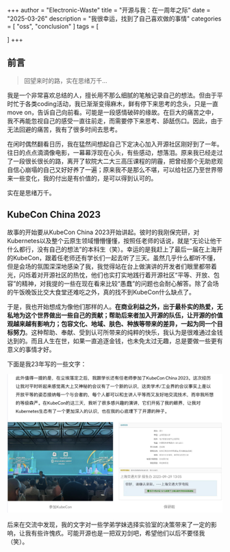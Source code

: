 +++
author = "Electronic-Waste"
title = "开源与我：在一周年之际"
date = "2025-03-26"
description = "我很幸运，找到了自己喜欢做的事情"
categories = [
    "oss",
    "conclusion"
]
tags = [
   
]
+++

## 前言

> 回望来时的路，实在思绪万千...

我是一个非常喜欢总结的人，擅长用不那么细腻的笔触记录自己的想法。但由于平时忙于各类coding活动，我已渐渐变得麻木，鲜有停下来思考的念头，只是一直move on，告诉自己向前看。可能是一段感情破碎的缘故。在巨大的痛苦之中，我不再能忽视自己的感受一直往前走，而需要停下来思考、舔舐伤口。因此，由于无法回避的痛苦，我有了很多时间去思考。

在闲时偶然翻看日历，我在猛然间想起自己下定决心加入开源社区刚好到了一年。往日的点点滴滴像电影，一幕幕浮现在心头，有些感动，想落泪。原来我已经走过了一段很长很长的路，离开了软院大二大三高压课程的阴霾，把曾经那个无助悲观自信心崩塌的自己又好好养了一遍；原来我不是那么不堪，可以给社区乃至世界带来一些变化，我的付出是有价值的，是可以得到认可的。

实在是思绪万千。

## KubeCon China 2023

故事的开始要从KubeCon China 2023开始讲起。彼时的我刚保完研，对Kubernetes以及整个云原生领域懵懵懂懂，按照任老师的话说，就是“无论让他干什么都行，没有自己的想法”的本科生（笑）。幸运的是我赶上了最后一届在上海开的KubeCon，跟着任老师还有学长们一起去听了三天。虽然几乎什么都听不懂，但是会场的氛围深深地感染了我，我觉得站在台上做演讲的开发者们眼里都带着光，闪烁着对开源社区的热忱，他们也实打实地践行着开源社区“平等、开放、包容”的精神，对我提的一些在现在看来比较“愚蠢”的问题也会耐心解答。除了会场的午饭晚饭比交大食堂还难吃之外，真的找不到KubeCon什么缺点了。

于是，我也开始想成为像他们那样的人。**在商业利益之外，出于最朴实的热爱，无私地为这个世界做出一些自己的贡献；帮助后来者加入开源的队伍，让开源的价值观越来越有影响力；包容文化、地域、肤色、种族等带来的差异，一起为同一个目标努力**。这种帮助、奉献、受到认可所带来的纯粹的快乐，我认为是很难通过金钱达到的。而且人生在世，如果一直追逐金钱，也未免太过无趣，总是要做一些更有意义的事情才好。

下面是我23年写的一些文字：

![2023年终总结里提到的KubeCon](img/kubecon-2023.png)

后来在交流中发现，我的文字对一些学弟学妹选择实验室的决策带来了一定的影响，让我有些许愧疚。可能开源也是一把双刃剑吧，希望他们以后不要怪我（笑）。


